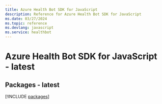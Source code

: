 ```yaml
---
title: Azure Health Bot SDK for JavaScript
description: Reference for Azure Health Bot SDK for JavaScript
ms.date: 03/27/2024
ms.topic: reference
ms.devlang: javascript
ms.service: healthbot
---
```

# Azure Health Bot SDK for JavaScript - latest
## Packages - latest
[!INCLUDE [packages](health-bot-index.md)]